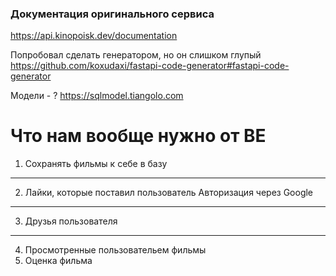 ﻿### Документация оригинального сервиса
https://api.kinopoisk.dev/documentation



Попробовал сделать генератором, но он слишком глупый
https://github.com/koxudaxi/fastapi-code-generator#fastapi-code-generator


Модели - ?
https://sqlmodel.tiangolo.com


# Что нам вообще нужно от BE
1. Сохранять фильмы к себе в базу
----
2. Лайки, которые поставил пользователь
    Авторизация через Google
----
3. Друзья пользователя
----
4. Просмотренные пользовательем фильмы
5. Оценка фильма
